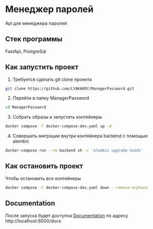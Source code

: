 # Менеджер паролей
Api для менеджера паролей

## Стек программы
FastApi, PostgreSql

## Как запустить проект
1. Требуется сделать git clone проекта
```bash
git clone https://github.com/LYAKAKOY/ManagerPassword.git
```
2. Перейти в папку ManagerPassword
```bash
cd ManagerPassword
```
3. Собрать образы и запустить контейнеры
```bash
docker compose -f docker-compose-dev.yaml up -d
```
4. Совершить миграции внутри контейнера backend с помощью alembic
```bash
docker-compose run --rm backend sh -c 'alembic upgrade heads'
```

## Как остановить проект
Чтобы остановить все контейнеры
```bash
docker compose -f docker-compose-dev.yaml down --remove-orphans
```

## Documentation
После запуска будет доступна
[Documentation](http://localhost:8000/docs) по адресу http://localhost:8000/docs
